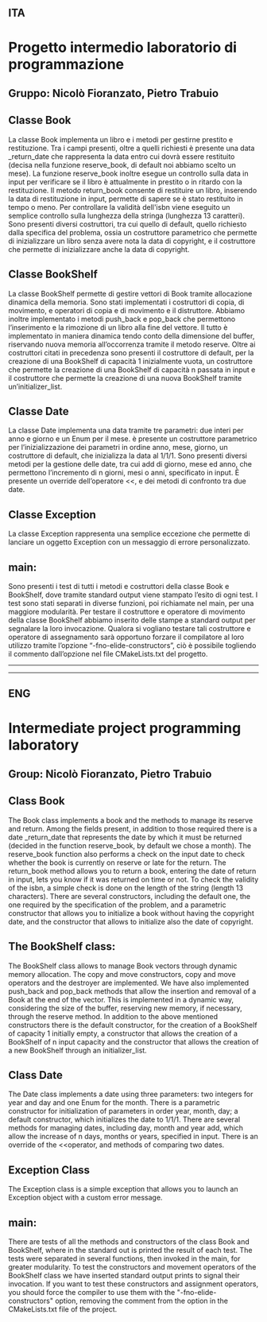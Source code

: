 ITA
-----------------------
Progetto intermedio laboratorio di programmazione
================

Gruppo: Nicolò Fioranzato, Pietro Trabuio
-----------------------

Classe Book
-----------------------
La classe Book implementa un libro e i metodi per gestirne prestito e restituzione. 
Tra i campi presenti, oltre a quelli richiesti è presente una data _return_date che rappresenta 
la data entro cui dovrà essere restituito (decisa nella funzione reserve_book, di default noi abbiamo scelto un mese).
La funzione reserve_book inoltre esegue un controllo sulla data in input per verificare se 
il libro è attualmente in prestito o in ritardo con la restituzione.
Il metodo return_book consente di restituire un libro, inserendo la data di restituzione in input,
permette di sapere se è stato restituito in tempo o meno.
Per controllare la validità dell'isbn viene eseguito un semplice controllo sulla lunghezza della stringa (lunghezza 13 caratteri).
Sono presenti diversi costruttori, tra cui quello di default, quello richiesto dalla specifica del problema, 
ossia un costruttore parametrico che permette di inizializzare un libro senza avere nota la data di copyright,
e il costruttore che permette di inizializzare anche la data di copyright.

Classe BookShelf
-----------------------
La classe BookShelf permette di gestire vettori di Book tramite allocazione dinamica della memoria.
Sono stati implementati i costruttori di copia, di movimento, e operatori di copia e di movimento e il distruttore. 
Abbiamo inoltre implementato i metodi push_back e pop_back che permettono l’inserimento e la rimozione di un libro alla fine del vettore. 
Il tutto è implementato in maniera dinamica tendo conto della dimensione del buffer, riservando nuova memoria all’occorrenza tramite il metodo reserve. 
Oltre ai costruttori citati in precedenza sono presenti il costruttore di default, per la creazione di una BookShelf di capacità 1 inizialmente vuota,
un costruttore che permette la creazione di una BookShelf di capacità n passata in input e il costruttore
che permette la creazione di una nuova BookShelf tramite un’initializer_list.

Classe Date
-----------------------
La classe Date implementa una data tramite tre parametri: due interi per anno e giorno e un Enum per il mese. 
è presente un costruttore parametrico per l’inizializzazione dei parametri in ordine anno, mese, giorno,
un costruttore di default, che inizializza la data al 1/1/1. Sono presenti diversi metodi per la gestione delle date,
tra cui add di giorno, mese ed anno, che permettono l’incremento di n giorni, mesi o anni, specificato in input. 
È presente un override dell’operatore <<, e dei metodi di confronto tra due date.

Classe Exception
-----------------------
La classe Exception rappresenta una semplice eccezione che permette di lanciare un oggetto Exception con un messaggio di errore personalizzato. 

main:
-----------------------
Sono presenti i test di tutti i metodi e costruttori della classe Book e BookShelf, dove tramite standard output viene stampato l’esito di ogni test. 
I test sono stati separati in diverse funzioni, poi richiamate nel main, per una maggiore modularità. 
Per testare il costruttore e operatore di movimento della classe BookShelf abbiamo inserito delle stampe a standard output per segnalare la loro invocazione.
Qualora si vogliano testare tali costruttore e operatore di assegnamento sarà opportuno forzare il compilatore al loro utilizzo
tramite l’opzione “-fno-elide-constructors”, ciò è possibile togliendo il commento dall’opzione nel file CMakeLists.txt del progetto.



-----------------------
-----------------------
ENG
-----------------------
Intermediate project programming laboratory
=======================

Group: Nicolò Fioranzato, Pietro Trabuio
-----------------------

Class Book
-----------------------
The Book class implements a book and the methods to manage its reserve and return. 
Among the fields present, in addition to those required there is a date _return_date that represents the date by which it must be returned
(decided in the function reserve_book, by default we chose a month).
The reserve_book function also performs a check on the input date to check whether the book is currently on reserve or late for the return.
The return_book method allows you to return a book, entering the date of return in input, lets you know if it was returned on time or not.
To check the validity of the isbn, a simple check is done on the length of the string (length 13 characters).
There are several constructors, including the default one, the one required by the specification of the problem,
and a parametric constructor that allows you to initialize a book without having the copyright date,
and the constructor that allows to initialize also the date of copyright.

The BookShelf class:
-----------------------
The BookShelf class allows to manage Book vectors through dynamic memory allocation. The copy and move constructors, 
copy and move operators and the destroyer are implemented. We have also implemented push_back and pop_back methods that
allow the insertion and removal of a Book at the end of the vector. This is implemented in a dynamic way, considering the size of the buffer,
reserving new memory, if necessary, through the reserve method. In addition to the above mentioned constructors there is the default constructor,
for the creation of a BookShelf of capacity 1 initially empty, a constructor that allows the creation of a BookShelf
of n input capacity and the constructor that allows the creation of a new BookShelf through an initializer_list.

Class Date
-----------------------
The Date class implements a date using three parameters: two integers for year and day and one Enum for the month. 
There is a parametric constructor for initialization of parameters in order year, month, day; a default constructor,
which initializes the date to 1/1/1. There are several methods for managing dates, including day, month and year add,
which allow the increase of n days, months or years, specified in input. There is an override of the <<operator, 
and methods of comparing two dates.

Exception Class
-----------------------
The Exception class is a simple exception that allows you to launch an Exception object with a custom error message.

main:
-----------------------
There are tests of all the methods and constructors of the class Book and BookShelf, where in the standard out is printed the result of each test.
The tests were separated in several functions, then invoked in the main, for greater modularity.
To test the constructors and movement operators of the BookShelf class we have inserted standard output prints to signal their invocation.
If you want to test these constructors and assignment operators, you should force the compiler to use them with the "-fno-elide-constructors" option,
removing the comment from the option in the CMakeLists.txt file of the project.






